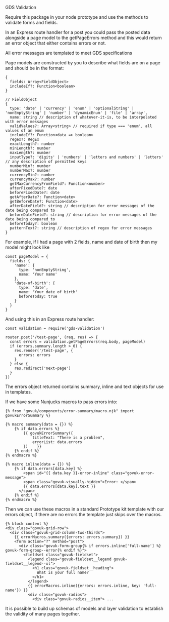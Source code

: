 GDS Validation

Require this package in your node prototype and use the methods to validate forms and fields. 

In an Express route handler for a post you could pass the posted data alongside a page model to the getPageErrors method 
and this would return an error object that either contains errors or not.

All error messages are templated to meet GDS specifications

Page models are constructed by you to describe what fields are on a page and should be in the format:
```
{
  fields: Array<FieldObject>
  includeIf?: Function<boolean>
}

// FieldObject
{
  type: 'date' | 'currency' | 'enum' | 'optionalString' | 'nonEmptyString' | 'number' | 'dynamicEnum' | 'file' | 'array',
  name: string // description of whatever-it-is, to be interpolated with error messages
  validValues?: Array<string> // required if type === 'enum', all values of an enum
  includeIf?: Function<data => boolean>
  regex?: RegEx
  exactLength?: number
  minLength?: number
  maxLength?: number
  inputType?: 'digits' | 'numbers' | 'letters and numbers' | 'letters' // any description of permitted keys
  numberMin?: number
  numberMax?: number
  currencyMin?: number
  currencyMax?: number
  getMaxCurrencyFromField?: Function<number>
  afterFixedDate?: date
  beforeFixedDate?: date
  getAfterDate?: Function<date>
  getBeforeDate?: Function<date>
  afterDateField?: string // description for error messages of the date being compared to
  beforeDateField?: string // description for error messages of the date being compared to
  beforeToday?: boolean
  patternText?: string // description of regex for error messages
}
```
For example, if I had a page with 2 fields, name and date of birth then my model might look like
```
const pageModel = {
  fields: {
    'name': {
      type: 'nonEmptyString',
      name: 'Your name'
    },
    'date-of-birth': {
      type: 'date',
      name: 'Your date of birth'
      beforeToday: true
    }
  }
}
```
And using this in an Express route handler:
```
const validation = require('gds-validation')

router.post('/test-page', (req, res) => {
  const errors = validation.getPageErrors(req.body, pageModel)
  if (errors.summary.length > 0) {
    res.render('/test-page', {
      errors: errors
    }
  } else {
    res.redirect('next-page')
  }
})
```

The errors object returned contains summary, inline and text objects for use in templates.

If we have some Nunjucks macros to pass errors into:
```
{% from "govuk/components/error-summary/macro.njk" import govukErrorSummary %}

{% macro summary(data = {}) %}
    {% if data.errors %}
        {{ govukErrorSummary({
            titleText: "There is a problem",
            errorList: data.errors
        })    }}
    {% endif %}
{% endmacro %}

{% macro inline(data = {}) %}
    {% if data.errors[data.key] %}
        <span id="{{ data.key }}-error-inline" class="govuk-error-message">
        <span class="govuk-visually-hidden">Error: </span>
        {{ data.errors[data.key].text }}
      </span>
    {% endif %}
{% endmacro %}
```
Then we can use these macros in a standard Prototype kit template with our errors object, if there are no errors the template just skips over the macros.
```
{% block content %}
<div class="govuk-grid-row">
  <div class="govuk-grid-column-two-thirds">
    {{ errorMacros.summary({errors: errors.summary}) }}
    <form action="?" method="post">
      <div class="govuk-form-group{% if errors.inline['full-name'] %} govuk-form-group--error{% endif %}">
        <fieldset class="govuk-fieldset">
          <legend class="govuk-fieldset__legend govuk-fieldset__legend--xl">
            <h1 class="govuk-fieldset__heading">
              What is your full name?
            </h1>
          </legend>
          {{ errorMacros.inline({errors: errors.inline, key: 'full-name'}) }}
          <div class="govuk-radios">
            <div class="govuk-radios__item"> ...
```

It is possible to build up schemas of models and layer validation to establish the validity of many pages together.